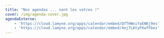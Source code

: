 ```yaml
---
title: "Nos agendas ... sont les votres !"
cover: /img/agenda-cover.jpg
agendaExterne:
    - 'https://cloud.lamyne.org/apps/calendar/embed/QfTHWoiYaENKj9es'
    - 'https://cloud.lamyne.org/apps/calendar/embed/4ej7LAtyFKwfFbez'
---
```

